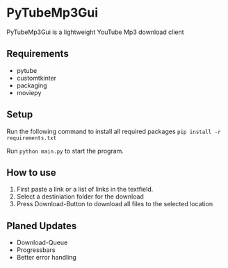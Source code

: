 # PyTubeMp3Gui
PyTubeMp3Gui is a lightweight YouTube Mp3 download client 

## Requirements
 - pytube
 - customtkinter
 - packaging
 - moviepy

## Setup
Run the following command to install all required packages
```pip install -r requirements.txt```

Run `python main.py` to start the program.

## How to use
1. First paste a link or a list of links in the textfield. 
2. Select a destiniation folder for the download 
3. Press Download-Button to download all files to the selected location

## Planed Updates
- Download-Queue
- Progressbars 
- Better error handling